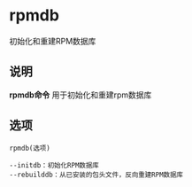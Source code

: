 rpmdb
===

初始化和重建RPM数据库

## 说明

**rpmdb命令** 用于初始化和重建rpm数据库

## 选项

```
rpmdb(选项)
```

  

```
--initdb：初始化RPM数据库
--rebuilddb：从已安装的包头文件，反向重建RPM数据库
```


